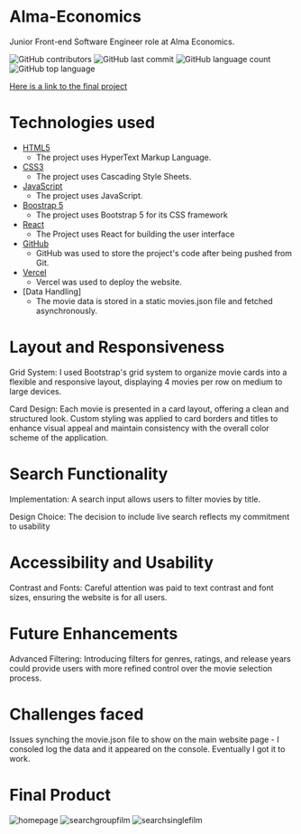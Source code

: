 # Alma-Economics
 Junior Front-end Software Engineer role at Alma Economics.

![GitHub contributors](https://img.shields.io/github/contributors/nikhilkalhan92/Alma-Economics)
![GitHub last commit](https://img.shields.io/github/last-commit/nikhilkalhan92/Alma-Economics)
![GitHub language count](https://img.shields.io/github/languages/count/nikhilkalhan92/Alma-Economics)
![GitHub top language](https://img.shields.io/github/languages/top/nikhilkalhan92/Alma-Economics)

[Here is a link to the final project](https://alma-economics-9gn3.vercel.app/)

# Technologies used

-   [HTML5](https://en.wikipedia.org/wiki/HTML)
    -   The project uses HyperText Markup Language.
-   [CSS3](https://en.wikipedia.org/wiki/CSS)
    -   The project uses Cascading Style Sheets.
-   [JavaScript](https://en.wikipedia.org/wiki/JavaScript)
    -   The project uses JavaScript.
-   [Boostrap 5](https://getbootstrap.com/docs/5.0/getting-started/introduction/)
    -   The project uses Bootstrap 5 for its CSS framework
-   [React](https://react.dev/learn/installation)
    -   The Project uses React for building the user interface
-   [GitHub](https://github.com/)
    -   GitHub was used to store the project's code after being pushed from Git.
-   [Vercel](https://vercel.com/)
    -   Vercel was used to deploy the website.
-   [Data Handling]
    -   The movie data is stored in a static movies.json file and fetched asynchronously.

#  Layout and Responsiveness

Grid System: I used Bootstrap's grid system to organize movie cards into a flexible and responsive layout, displaying 4 movies per row on medium to large devices.

Card Design: Each movie is presented in a card layout, offering a clean and structured look. Custom styling was applied to card borders and titles to enhance visual appeal and maintain consistency with the overall color scheme of the application.

# Search Functionality

Implementation: A search input allows users to filter movies by title.

Design Choice: The decision to include live search reflects my commitment to usability

# Accessibility and Usability

Contrast and Fonts: Careful attention was paid to text contrast and font sizes, ensuring the website is for all users.

# Future Enhancements

Advanced Filtering: Introducing filters for genres, ratings, and release years could provide users with more refined control over the movie selection process.

# Challenges faced

Issues synching the movie.json file to show on the main website page - I consoled log the data and it appeared on the console. Eventually I got it to work.

# Final Product

![homepage](media/Homepage.png)
![searchgroupfilm](media/Searchfilmgroup.png)
![searchsinglefilm](media/Searchsinglefilm.png)
